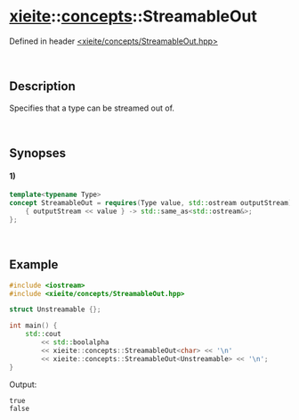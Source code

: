 # [xieite](../../xieite.md)\:\:[concepts](../../concepts.md)\:\:StreamableOut
Defined in header [<xieite/concepts/StreamableOut.hpp>](../../../include/xieite/concepts/StreamableOut.hpp)

&nbsp;

## Description
Specifies that a type can be streamed out of.

&nbsp;

## Synopses
#### 1)
```cpp
template<typename Type>
concept StreamableOut = requires(Type value, std::ostream outputStream) {
    { outputStream << value } -> std::same_as<std::ostream&>;
};
```

&nbsp;

## Example
```cpp
#include <iostream>
#include <xieite/concepts/StreamableOut.hpp>

struct Unstreamable {};

int main() {
    std::cout
        << std::boolalpha
        << xieite::concepts::StreamableOut<char> << '\n'
        << xieite::concepts::StreamableOut<Unstreamable> << '\n';
}
```
Output:
```
true
false
```

